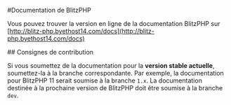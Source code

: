 #Documentation de BlitzPHP

Vous pouvez trouver la version en ligne de la documentation BlitzPHP sur [http://blitz-php.byethost14.com/docs](http://blitz-php.byethost14.com/docs)

## Consignes de contribution

Si vous soumettez de la documentation pour la **version stable actuelle**, soumettez-la à la branche correspondante. Par exemple, la documentation pour BlitzPHP 11 serait soumise à la branche `1.x`. La documentation destinée à la prochaine version de BlitzPHP doit être soumise à la branche `dev`.